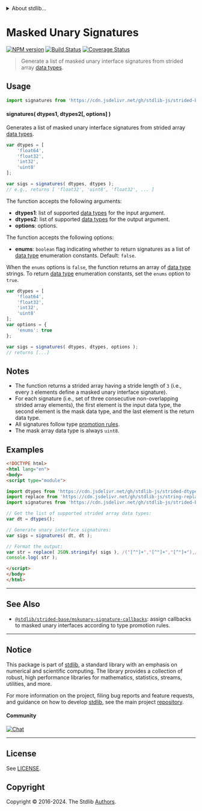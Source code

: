 <!--

@license Apache-2.0

Copyright (c) 2022 The Stdlib Authors.

Licensed under the Apache License, Version 2.0 (the "License");
you may not use this file except in compliance with the License.
You may obtain a copy of the License at

   http://www.apache.org/licenses/LICENSE-2.0

Unless required by applicable law or agreed to in writing, software
distributed under the License is distributed on an "AS IS" BASIS,
WITHOUT WARRANTIES OR CONDITIONS OF ANY KIND, either express or implied.
See the License for the specific language governing permissions and
limitations under the License.

-->


<details>
  <summary>
    About stdlib...
  </summary>
  <p>We believe in a future in which the web is a preferred environment for numerical computation. To help realize this future, we've built stdlib. stdlib is a standard library, with an emphasis on numerical and scientific computation, written in JavaScript (and C) for execution in browsers and in Node.js.</p>
  <p>The library is fully decomposable, being architected in such a way that you can swap out and mix and match APIs and functionality to cater to your exact preferences and use cases.</p>
  <p>When you use stdlib, you can be absolutely certain that you are using the most thorough, rigorous, well-written, studied, documented, tested, measured, and high-quality code out there.</p>
  <p>To join us in bringing numerical computing to the web, get started by checking us out on <a href="https://github.com/stdlib-js/stdlib">GitHub</a>, and please consider <a href="https://opencollective.com/stdlib">financially supporting stdlib</a>. We greatly appreciate your continued support!</p>
</details>

# Masked Unary Signatures

[![NPM version][npm-image]][npm-url] [![Build Status][test-image]][test-url] [![Coverage Status][coverage-image]][coverage-url] <!-- [![dependencies][dependencies-image]][dependencies-url] -->

> Generate a list of masked unary interface signatures from strided array [data types][@stdlib/strided/dtypes].

<!-- Section to include introductory text. Make sure to keep an empty line after the intro `section` element and another before the `/section` close. -->

<section class="intro">

</section>

<!-- /.intro -->

<!-- Package usage documentation. -->



<section class="usage">

## Usage

```javascript
import signatures from 'https://cdn.jsdelivr.net/gh/stdlib-js/strided-base-mskunary-dtype-signatures@v0.2.1-esm/index.mjs';
```

#### signatures( dtypes1, dtypes2\[, options] )

Generates a list of masked unary interface signatures from strided array [data types][@stdlib/strided/dtypes].

```javascript
var dtypes = [
    'float64',
    'float32',
    'int32',
    'uint8'
];

var sigs = signatures( dtypes, dtypes );
// e.g., returns [ 'float32', 'uint8', 'float32', ... ]
```

The function accepts the following arguments:

-   **dtypes1**: list of supported [data types][@stdlib/strided/dtypes] for the input argument.
-   **dtypes2**: list of supported [data types][@stdlib/strided/dtypes] for the output argument.
-   **options**: options.

The function accepts the following options:

-   **enums**: `boolean` flag indicating whether to return signatures as a list of [data type][@stdlib/strided/dtypes] enumeration constants. Default: `false`.

When the `enums` options is `false`, the function returns an array of [data type][@stdlib/strided/dtypes] strings. To return [data type][@stdlib/strided/dtypes] enumeration constants, set the `enums` option to `true`.

```javascript
var dtypes = [
    'float64',
    'float32',
    'int32',
    'uint8'
];
var options = {
    'enums': true
};

var sigs = signatures( dtypes, dtypes, options );
// returns [...]
```

</section>

<!-- /.usage -->

<!-- Package usage notes. Make sure to keep an empty line after the `section` element and another before the `/section` close. -->

<section class="notes">

## Notes

-   The function returns a strided array having a stride length of `3` (i.e., every `3` elements define a masked unary interface signature).
-   For each signature (i.e., set of three consecutive non-overlapping strided array elements), the first element is the input data type, the second element is the mask data type, and the last element is the return data type.
-   All signatures follow type [promotion rules][@stdlib/ndarray/promotion-rules].
-   The mask array data type is always `uint8`.

</section>

<!-- /.notes -->

<!-- Package usage examples. -->

<section class="examples">

## Examples

<!-- eslint no-undef: "error" -->

```html
<!DOCTYPE html>
<html lang="en">
<body>
<script type="module">

import dtypes from 'https://cdn.jsdelivr.net/gh/stdlib-js/strided-dtypes@esm/index.mjs';
import replace from 'https://cdn.jsdelivr.net/gh/stdlib-js/string-replace@esm/index.mjs';
import signatures from 'https://cdn.jsdelivr.net/gh/stdlib-js/strided-base-mskunary-dtype-signatures@v0.2.1-esm/index.mjs';

// Get the list of supported strided array data types:
var dt = dtypes();

// Generate unary interface signatures:
var sigs = signatures( dt, dt );

// Format the output:
var str = replace( JSON.stringify( sigs ), /("[^"]+","[^"]+","[^"]+"),/g, '$1,\n' );
console.log( str );

</script>
</body>
</html>
```

</section>

<!-- /.examples -->

<!-- Section to include cited references. If references are included, add a horizontal rule *before* the section. Make sure to keep an empty line after the `section` element and another before the `/section` close. -->

<section class="references">

</section>

<!-- /.references -->

<!-- Section for related `stdlib` packages. Do not manually edit this section, as it is automatically populated. -->

<section class="related">

* * *

## See Also

-   <span class="package-name">[`@stdlib/strided-base/mskunary-signature-callbacks`][@stdlib/strided/base/mskunary-signature-callbacks]</span><span class="delimiter">: </span><span class="description">assign callbacks to masked unary interfaces according to type promotion rules.</span>

</section>

<!-- /.related -->

<!-- Section for all links. Make sure to keep an empty line after the `section` element and another before the `/section` close. -->


<section class="main-repo" >

* * *

## Notice

This package is part of [stdlib][stdlib], a standard library with an emphasis on numerical and scientific computing. The library provides a collection of robust, high performance libraries for mathematics, statistics, streams, utilities, and more.

For more information on the project, filing bug reports and feature requests, and guidance on how to develop [stdlib][stdlib], see the main project [repository][stdlib].

#### Community

[![Chat][chat-image]][chat-url]

---

## License

See [LICENSE][stdlib-license].


## Copyright

Copyright &copy; 2016-2024. The Stdlib [Authors][stdlib-authors].

</section>

<!-- /.stdlib -->

<!-- Section for all links. Make sure to keep an empty line after the `section` element and another before the `/section` close. -->

<section class="links">

[npm-image]: http://img.shields.io/npm/v/@stdlib/strided-base-mskunary-dtype-signatures.svg
[npm-url]: https://npmjs.org/package/@stdlib/strided-base-mskunary-dtype-signatures

[test-image]: https://github.com/stdlib-js/strided-base-mskunary-dtype-signatures/actions/workflows/test.yml/badge.svg?branch=v0.2.1
[test-url]: https://github.com/stdlib-js/strided-base-mskunary-dtype-signatures/actions/workflows/test.yml?query=branch:v0.2.1

[coverage-image]: https://img.shields.io/codecov/c/github/stdlib-js/strided-base-mskunary-dtype-signatures/main.svg
[coverage-url]: https://codecov.io/github/stdlib-js/strided-base-mskunary-dtype-signatures?branch=main

<!--

[dependencies-image]: https://img.shields.io/david/stdlib-js/strided-base-mskunary-dtype-signatures.svg
[dependencies-url]: https://david-dm.org/stdlib-js/strided-base-mskunary-dtype-signatures/main

-->

[chat-image]: https://img.shields.io/gitter/room/stdlib-js/stdlib.svg
[chat-url]: https://app.gitter.im/#/room/#stdlib-js_stdlib:gitter.im

[stdlib]: https://github.com/stdlib-js/stdlib

[stdlib-authors]: https://github.com/stdlib-js/stdlib/graphs/contributors

[umd]: https://github.com/umdjs/umd
[es-module]: https://developer.mozilla.org/en-US/docs/Web/JavaScript/Guide/Modules

[deno-url]: https://github.com/stdlib-js/strided-base-mskunary-dtype-signatures/tree/deno
[deno-readme]: https://github.com/stdlib-js/strided-base-mskunary-dtype-signatures/blob/deno/README.md
[umd-url]: https://github.com/stdlib-js/strided-base-mskunary-dtype-signatures/tree/umd
[umd-readme]: https://github.com/stdlib-js/strided-base-mskunary-dtype-signatures/blob/umd/README.md
[esm-url]: https://github.com/stdlib-js/strided-base-mskunary-dtype-signatures/tree/esm
[esm-readme]: https://github.com/stdlib-js/strided-base-mskunary-dtype-signatures/blob/esm/README.md
[branches-url]: https://github.com/stdlib-js/strided-base-mskunary-dtype-signatures/blob/main/branches.md

[stdlib-license]: https://raw.githubusercontent.com/stdlib-js/strided-base-mskunary-dtype-signatures/main/LICENSE

[@stdlib/strided/dtypes]: https://github.com/stdlib-js/strided-dtypes/tree/esm

[@stdlib/ndarray/promotion-rules]: https://github.com/stdlib-js/ndarray-promotion-rules/tree/esm

<!-- <related-links> -->

[@stdlib/strided/base/mskunary-signature-callbacks]: https://github.com/stdlib-js/strided-base-mskunary-signature-callbacks/tree/esm

<!-- </related-links> -->

</section>

<!-- /.links -->
